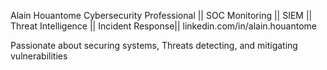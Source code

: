Alain Houantome
Cybersecurity Professional || SOC Monitoring || SIEM || Threat Intelligence || Incident Response||
linkedin.com/in/alain.houantome

Passionate about securing systems, Threats detecting, and mitigating vulnerabilities
<!--
**AHouantome/AHouantome** is a ✨ _special_ ✨ repository because its `README.md` (this file) appears on your GitHub profile.

Here are some ideas to get you started:

- 🔭 I’m currently working on ...
- 🌱 I’m currently learning ...
- 👯 I’m looking to collaborate on ...
- 🤔 I’m looking for help with ...
- 💬 Ask me about ...
- 📫 How to reach me: ...
- 😄 Pronouns: ...
- ⚡ Fun fact: ...
-->
